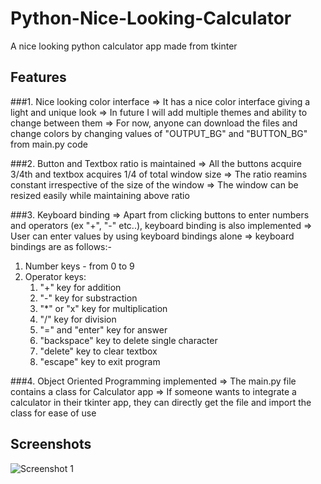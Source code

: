 # Python-Nice-Looking-Calculator
A nice looking python calculator app made from tkinter

## Features
###1. Nice looking color interface
=> It has a nice color interface giving a light and unique look
=> In future I will add multiple themes and ability to change between them
=> For now, anyone can download the files and change colors by changing values of "OUTPUT_BG" and "BUTTON_BG" from main.py code

###2. Button and Textbox ratio is maintained
=> All the buttons acquire 3/4th and textbox acquires 1/4 of total window size
=> The ratio reamins constant irrespective of the size of the window
=> The window can be resized easily while maintaining above ratio

###3. Keyboard binding
=> Apart from clicking buttons to enter numbers and operators (ex "+", "-" etc..), keyboard binding is also implemented
=> User can enter values by using keyboard bindings alone
=> keyboard bindings are as follows:-
  1. Number keys - from 0 to 9
  2. Operator keys:
     1. "+" key for addition
     2. "-" key for substraction
     3. "*" or "x" key for multiplication
     4. "/" key for division
     5. "=" and "enter" key for answer
     6. "backspace" key to delete single character
     7. "delete" key to clear textbox
     8. "escape" key to exit program

###4. Object Oriented Programming implemented
=> The main.py file contains a class for Calculator app
=> If someone wants to integrate a calculator in their tkinter app, they can directly get the file and import the class for ease of use


## Screenshots
![Screenshot 1](/images/screenshot1.jpg?raw=true "Screenshot 1")
